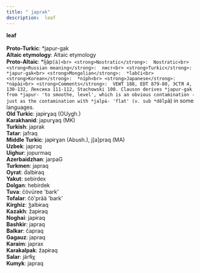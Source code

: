 ```yaml
---
title: " japrak"
description:  leaf
---
```

<strong> leaf</strong><br><br>
<strong>Proto-Turkic</strong>:  *japur-gak<br>
<strong>Altaic etymology</strong>:  Altaic etymology<br>
<strong> Proto-Altaic</strong>:  *li̯àp`[à]<br>
<strong>Nostratic</strong>:  Nostratic<br>
<strong>Russian meaning</strong>:  лист<br>
<strong>Turkic</strong>:  *japur-gak<br>
<strong>Mongolian</strong>:  *labči<br>
<strong>Korean</strong>:  *níph<br>
<strong>Japanese</strong>:  *nàpài<br>
<strong>Comments</strong>:  VEWT 188, EDT 879-80, ЭСТЯ 4, 130-132, Лексика 111-112, Stachowski 100. Clauson derives *japur-gak from *japur- 'to smoothe, level', which is an obvious contamination - just as the contamination with *jalpɨ- 'flat' (v. sub *dĕ̀lp`à) in some languages.<br>
<strong>Old Turkic</strong>:  japɨrɣaq (OUygh.)<br>
<strong>Karakhanid</strong>:  japurɣaq (MK)<br>
<strong>Turkish</strong>:  japrak<br>
<strong>Tatar</strong>:  jafraq<br>
<strong>Middle Turkic</strong>:  japɨrɣan (Abush.), j[a]praq (MA)<br>
<strong>Uzbek</strong>:  japrɔq<br>
<strong>Uighur</strong>:  jopurmaq<br>
<strong>Azerbaidzhan</strong>:  jarpaG<br>
<strong>Turkmen</strong>:  japraq<br>
<strong>Oyrat</strong>:  d́albɨraq<br>
<strong>Yakut</strong>:  sebirdex<br>
<strong>Dolgan</strong>:  hebirdek<br>
<strong>Tuva</strong>:  čövüree 'bark'<br>
<strong>Tofalar</strong>:  čö'prää 'bark'<br>
<strong>Kirghiz</strong>:  ǯalbɨraq<br>
<strong>Kazakh</strong>:  žapɨraq<br>
<strong>Noghai</strong>:  japɨraq<br>
<strong>Bashkir</strong>:  japraq<br>
<strong>Balkar</strong>:  čapraq<br>
<strong>Gagauz</strong>:  japraq<br>
<strong>Karaim</strong>:  japrax<br>
<strong>Karakalpak</strong>:  žapɨraq<br>
<strong>Salar</strong>:  järfɨχ<br>
<strong>Kumyk</strong>:  japraq<br>


